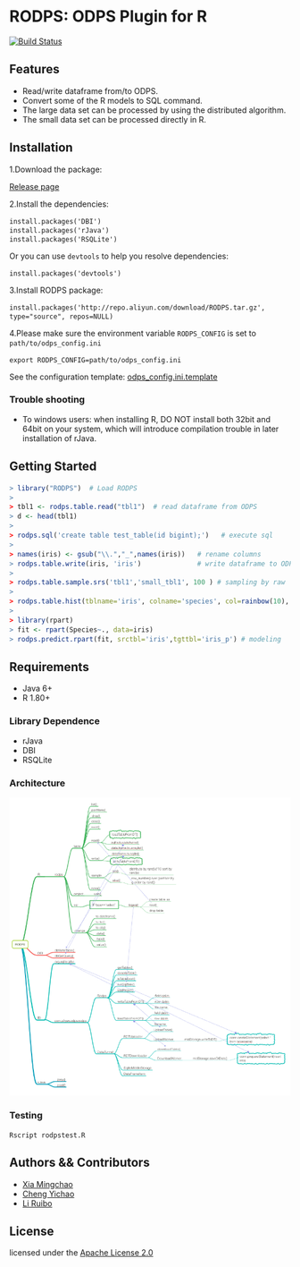 # RODPS: ODPS Plugin for R

[![Build Status](https://travis-ci.org/aliyun/aliyun-odps-r-plugin.svg?branch=master)](https://travis-ci.org/aliyun/aliyun-odps-r-plugin)


## Features

- Read/write dataframe from/to ODPS.
- Convert some of the R models to SQL command.
- The large data set can be processed by using the distributed algorithm.
- The small data set can be processed directly in R.


## Installation

1.Download the package:

[Release page](https://github.com/aliyun/aliyun-odps-r-plugin/releases)

2.Install the dependencies:

```
install.packages('DBI')
install.packages('rJava')
install.packages('RSQLite')
```
Or you can use `devtools` to help you resolve dependencies:

```
install.packages('devtools')
```

3.Install RODPS package:

```
install.packages('http://repo.aliyun.com/download/RODPS.tar.gz', type="source", repos=NULL)
```

4.Please make sure the environment variable `RODPS_CONFIG` is set to `path/to/odps_config.ini`


```
export RODPS_CONFIG=path/to/odps_config.ini
```

See the configuration template: [odps_config.ini.template](https://github.com/aliyun/aliyun-odps-r-plugin/blob/master/odps_config.ini.template)

### Trouble shooting

- To windows users: when installing R, DO NOT install both 32bit and 64bit on your system, which will introduce compilation trouble in later installation of rJava.

## Getting Started


```R
> library("RODPS")  # Load RODPS
>
> tbl1 <- rodps.table.read("tbl1")  # read dataframe from ODPS
> d <- head(tbl1)
>
> rodps.sql('create table test_table(id bigint);')   # execute sql
>
> names(iris) <- gsub("\\.","_",names(iris))   # rename columns
> rodps.table.write(iris, 'iris')              # write dataframe to ODPS
>
> rodps.table.sample.srs('tbl1','small_tbl1', 100 ) # sampling by raw
>
> rodps.table.hist(tblname='iris', colname='species', col=rainbow(10), freq=F) # create a histogram
>
> library(rpart)
> fit <- rpart(Species~., data=iris)
> rodps.predict.rpart(fit, srctbl='iris',tgttbl='iris_p') # modeling
```

## Requirements
- Java 6+
- R 1.80+

### Library Dependence
- rJava
- DBI
- RSQLite

### Architecture

[![](mindmap-thumb.png)](mindmap.pdf)

### Testing

```
Rscript rodpstest.R
```

## Authors && Contributors

- [Xia Mingchao](https://github.com/cobbxia)
- [Cheng Yichao](https://github.com/onesuper)
- [Li Ruibo](https://github.com/lyman)

## License

licensed under the [Apache License 2.0](https://www.apache.org/licenses/LICENSE-2.0.html)
